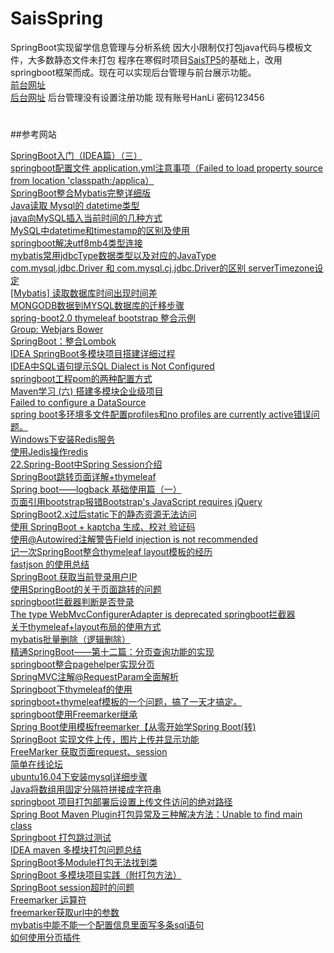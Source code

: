 # SaisSpring
SpringBoot实现留学信息管理与分析系统
因大小限制仅打包java代码与模板文件，大多数静态文件未打包
程序在寒假时项目[SaisTP5](https://github.com/BugAngel/SaisTP5)的基础上，改用springboot框架而成。现在可以实现后台管理与前台展示功能。  
[前台网址](39.105.77.133)  
[后台网址](39.105.77.133/admin/login/login)  后台管理没有设置注册功能  现有账号HanLi 密码123456

#
##参考网站

[SpringBoot入门（IDEA篇）（三）](https://www.cnblogs.com/zmfx/p/9020514.html)  
[springboot配置文件 application.yml注意事项（Failed to load property source from location 'classpath:/applica）](https://blog.csdn.net/linjy520/article/details/79455842)  
[SpringBoot整合Mybatis完整详细版](https://blog.csdn.net/iku5200/article/details/82856621)  
[Java读取 Mysql的 datetime类型](https://blog.csdn.net/w690333243/article/details/76565998)  
[java向MySQL插入当前时间的几种方式](https://blog.csdn.net/qq_39809458/article/details/82771351)  
[MySQL中datetime和timestamp的区别及使用](https://www.cnblogs.com/mxwz/p/7520309.html)  
[springboot解决utf8mb4类型连接](https://blog.csdn.net/u013013170/article/details/79209444)  
[mybatis常用jdbcType数据类型以及对应的JavaType](https://www.cnblogs.com/yucongblog/p/7388648.html)  
[com.mysql.jdbc.Driver 和 com.mysql.cj.jdbc.Driver的区别 serverTimezone设定](https://blog.csdn.net/superdangbo/article/details/78732700)  
[[Mybatis] 读取数据库时间出现时间差](https://www.jianshu.com/p/70f4d748a7fb)  
[MONGODB数据到MYSQL数据库的迁移步骤](https://www.cnblogs.com/xingyunfashi/p/8796107.html)  
[spring-boot2.0 thymeleaf bootstrap 整合示例](https://blog.csdn.net/u013506207/article/details/82354970)  
[Group: Webjars Bower](https://mvnrepository.com/artifact/org.webjars.bower)  
[SpringBoot：整合Lombok](https://blog.csdn.net/u011976388/article/details/85239750)  
[IDEA SpringBoot多模块项目搭建详细过程](https://blog.csdn.net/zcf980/article/details/83040029)  
[IDEA中SQL语句提示SQL Dialect is Not Configured](https://blog.csdn.net/xiongchun11/article/details/78202018/)  
[springboot工程pom的两种配置方式](https://www.cnblogs.com/hujunzheng/p/7146274.html)  
[Maven学习 (六) 搭建多模块企业级项目](http://www.cnblogs.com/quanyongan/archive/2013/05/28/3103243.html)  
[Failed to configure a DataSource](https://blog.csdn.net/u010448530/article/details/80840828)  
[spring boot多环境多文件配置profiles和no profiles are currently active错误问题。](https://blog.csdn.net/qq_36368721/article/details/83542882)  
[Windows下安装Redis服务](https://www.cnblogs.com/jaign/articles/7920588.html)  
[使用Jedis操作redis](https://www.cnblogs.com/relucent/p/4203190.html)  
[22.Spring-Boot中Spring Session介绍](https://blog.csdn.net/niugang0920/article/details/79644842)  
[SpringBoot跳转页面详解+thymeleaf](https://blog.csdn.net/jintingbo/article/details/81633615)  
[Spring boot——logback 基础使用篇（一）](https://www.cnblogs.com/lixuwu/p/5804793.html)  
[页面引用bootstrap报错Bootstrap's JavaScript requires jQuery](https://blog.csdn.net/liuchang__/article/details/71403194)  
[SpringBoot2.x过后static下的静态资源无法访问](https://blog.csdn.net/wenxingchen/article/details/84139845)  
[使用 SpringBoot + kaptcha 生成、校对 验证码](https://blog.csdn.net/larger5/article/details/79522105)  
[使用@Autowired注解警告Field injection is not recommended](https://blog.csdn.net/zhangjingao/article/details/81094529)  
[记一次SpringBoot整合thymeleaf layout模板的经历](https://blog.csdn.net/dingse/article/details/80509208)  
[fastjson 的使用总结](https://www.cnblogs.com/dmego/p/9033080.html)  
[SpringBoot 获取当前登录用户IP](https://www.cnblogs.com/mr-wuxiansheng/p/7773121.html)  
[使用SpringBoot的关于页面跳转的问题](https://www.cnblogs.com/mr-wuxiansheng/p/7749549.html)  
[springboot拦截器判断是否登录](https://blog.csdn.net/zyp1376308302/article/details/81257510)  
[The type WebMvcConfigurerAdapter is deprecated springboot拦截器](https://www.cnblogs.com/bigorang/p/9010306.html)  
[关于thymeleaf+layout布局的使用方式](https://www.jianshu.com/p/3b5ebc545a99)  
[mybatis批量删除（逻辑删除）](https://www.cnblogs.com/lr393993507/p/5937596.html)  
[精通SpringBoot——第十二篇：分页查询功能的实现](https://yq.aliyun.com/articles/629124)  
[springboot整合pagehelper实现分页](https://blog.csdn.net/qq_34021712/article/details/80159601)  
[SpringMVC注解@RequestParam全面解析](https://www.cnblogs.com/likaileek/p/7218252.html)   
[Springboot下thymeleaf的使用](https://www.jianshu.com/p/a836bdd9dbd4)  
[springboot+thymeleaf模板的一个问题，搞了一天才搞定。](https://blog.51cto.com/cnn237111/1968163)  
[springboot使用Freemarker继承](https://blog.csdn.net/liuyinxinall/article/details/71159929)  
[Spring Boot使用模板freemarker【从零开始学Spring Boot(转)](https://www.cnblogs.com/jpfss/p/8309996.html)  
[SpringBoot 实现文件上传，图片上传并显示功能](https://blog.csdn.net/qq_38762237/article/details/81282444)  
[FreeMarker 获取页面request、session](https://blog.csdn.net/feiyu8607/article/details/6557159)  
[简单在线论坛](https://github.com/MQPearth/EasyBBS)  
[ubuntu16.04下安装mysql详细步骤](https://blog.csdn.net/itxiaolong3/article/details/77905923)  
[Java将数组用固定分隔符拼接成字符串](https://blog.csdn.net/huanghanqian/article/details/86361386)  
[springboot 项目打包部署后设置上传文件访问的绝对路径](https://www.cnblogs.com/kingsonfu/p/9941101.html)  
[Spring Boot Maven Plugin打包异常及三种解决方法：Unable to find main class](https://www.cnblogs.com/thinking-better/p/7827368.html)  
[Springboot 打包跳过测试](https://blog.csdn.net/suoyasong/article/details/82978834)  
[IDEA maven 多模块打包问题总结](https://www.jianshu.com/p/37c6688c4fcb)  
[SpringBoot多Module打包无法找到类](https://segmentfault.com/q/1010000011151233)  
[SpringBoot 多模块项目实践（附打包方法）](https://www.jianshu.com/p/59ceea4f029d)  
[SpringBoot session超时的问题](https://www.cnblogs.com/ergexy/p/9684933.html)  
[Freemarker 运算符](https://blog.csdn.net/u014656173/article/details/76577338)  
[freemarker获取url中的参数](https://blog.csdn.net/shijiedemuguang/article/details/61935312)  
[mybatis中能不能一个配置信息里面写多条sql语句](https://blog.csdn.net/Abracadabra__/article/details/84381545)  
[如何使用分页插件](https://pagehelper.github.io/docs/howtouse/)  

